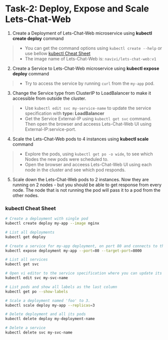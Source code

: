 # Task-2: Deploy, Expose and Scale Lets-Chat-Web
1. Create a Deployment of Lets-Chat-Web microservice using **kubectl create deploy** command
  > * You can get the command options using ` kubectl create --help ` or use bellow [kubectl Cheat Sheet](#kubectl-cheat-sheet)
  > * The image name of Lets-Chat-Web is: `navivi/lets-chat-web:v1`
2. Create a Service to Lets-Chat-Web microservice using **kubectl expose deploy** command
  > * Try to access the service by running `curl` from the `my-app` pod. 
3. Change the Service type from ClusterIP to LoadBalancer to make it accessible from outside the cluster.
  > * Use `kubectl edit svc my-service-name` to update the service specification with **type: LoadBalancer**
  > * Get the Service External-IP using `kubectl get svc` command. Then open the browser and acceess Lets-Chat-Web UI using External-IP:service-port.  
4. Scale the Lets-Chat-Web pods to 4 instances using  **kubectl scale** command
  > * Explore the pods, using `kubectl get po -o wide`, to see which Nodes the new pods were scheduled to.
  > * Open the browser and acceess Lets-Chat-Web UI using each node in the cluster and see which pod responds.
5. Scale down the Lets-Chat-Web pods to 2 instances. Now they are running on 2 nodes - but you should be able to get response from every node. The node that is not running the pod will pass it to a pod from the other nodes.

### kubectl Cheat Sheet
  ```bash
# Create a deployment with single pod
kubectl create deploy my-app --image nginx

# List all deployments
kubectl get deploy

# Create a service for my-app deployment, on port 80 and connects to the containers on port 8000.
kubectl expose deployment my-app --port=80 --target-port=8000

# List all services
kubectl get svc

# Open vi editor to the service specification where you can update its state
kubectl edit svc my-svc-name

# List pods and show all labels as the last column
kubectl get po --show-labels

# Scale a deployment named 'foo' to 3.
kubectl scale deploy my-app --replicas=3

# Delete deployment and all its pods
kubectl delete deploy my-deployment-name

# Delete a service
kubectl delete svc my-svc-name

```
